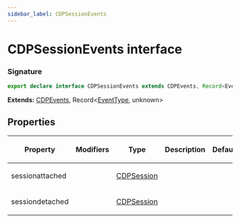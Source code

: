 ```yaml
---
sidebar_label: CDPSessionEvents
---
```


# CDPSessionEvents interface

### Signature

```typescript
export declare interface CDPSessionEvents extends CDPEvents, Record<EventType, unknown>
```

**Extends:** [CDPEvents](./puppeteer.cdpevents.md), Record&lt;[EventType](./puppeteer.eventtype.md), unknown&gt;

## Properties

<table><thead><tr><th>

Property

</th><th>

Modifiers

</th><th>

Type

</th><th>

Description

</th><th>

Default

</th></tr></thead>
<tbody><tr><td>

<span id="sessionattached">sessionattached</span>

</td><td>

</td><td>

[CDPSession](./puppeteer.cdpsession.md)

</td><td>

</td><td>

</td></tr>
<tr><td>

<span id="sessiondetached">sessiondetached</span>

</td><td>

</td><td>

[CDPSession](./puppeteer.cdpsession.md)

</td><td>

</td><td>

</td></tr>
</tbody></table>
